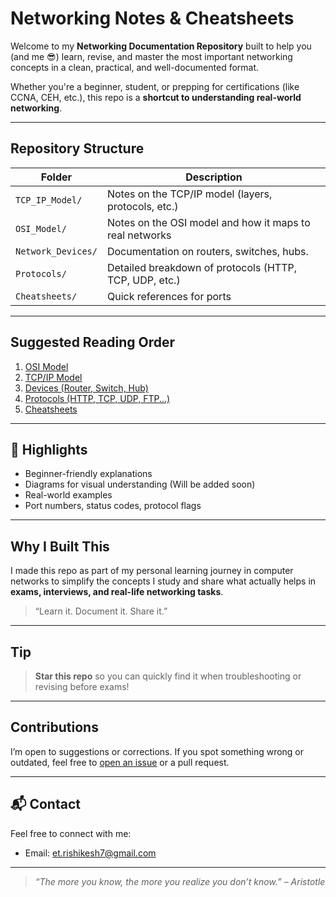 # Networking Notes & Cheatsheets

Welcome to my **Networking Documentation Repository** built to help you (and me 😎) learn, revise, and master the most important networking concepts in a clean, practical, and well-documented format.

Whether you're a beginner, student, or prepping for certifications (like CCNA, CEH, etc.), this repo is a **shortcut to understanding real-world networking**.

---

## Repository Structure

| Folder              | Description                                                |
|---------------------|------------------------------------------------------------|
| `TCP_IP_Model/`      | Notes on the TCP/IP model (layers, protocols, etc.)        |
| `OSI_Model/`         | Notes on the OSI model and how it maps to real networks    |
| `Network_Devices/`           | Documentation on routers, switches, hubs.            |
| `Protocols/`         | Detailed breakdown of protocols (HTTP, TCP, UDP, etc.)     |
| `Cheatsheets/`       | Quick references for ports |

---

## Suggested Reading Order

1. [OSI Model](./OSI_Model/)
2. [TCP/IP Model](./TCP_IP_Model/notes.md)
3. [Devices (Router, Switch, Hub)](./Network_Devices/)
4. [Protocols (HTTP, TCP, UDP, FTP...)](./Protocols/)
5. [Cheatsheets](./Cheatsheets/)

---

## 🚀 Highlights

- Beginner-friendly explanations
- Diagrams for visual understanding (Will be added soon)
- Real-world examples
- Port numbers, status codes, protocol flags
 
---

## Why I Built This

I made this repo as part of my personal learning journey in computer networks to simplify the concepts I study and share what actually helps in **exams, interviews, and real-life networking tasks**.

> “Learn it. Document it. Share it.”

---

## Tip

> **Star this repo** so you can quickly find it when troubleshooting or revising before exams!

---

## Contributions

I’m open to suggestions or corrections. If you spot something wrong or outdated, feel free to [open an issue](https://github.com/your-username/networking-notes/issues) or a pull request.

---

## 📬 Contact

Feel free to connect with me:
 - Email: et.rishikesh7@gmail.com

---

> *“The more you know, the more you realize you don’t know.” – Aristotle*
